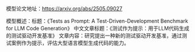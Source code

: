 模型论文地址：https://arxiv.org/abs/2505.09027

模型概述：标题：《Tests as Prompt: A Test-Driven-Development Benchmark for LLM Code Generation》
中文文章标题：《测试作为提示：用于LLM代码生成的测试驱动开发基准》
文章内容：研究提出一种新的测试驱动开发基准，通过测试案例作为提示，评估大型语言模型生成代码的能力。
